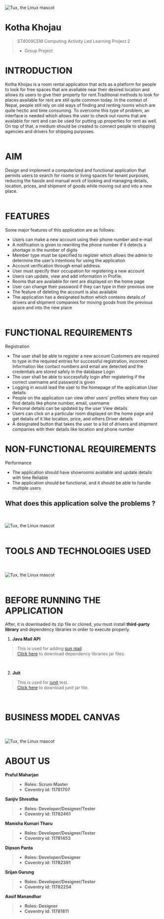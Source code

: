 ![Tux, the Linux mascot](https://github.com/sanjiv576/Kotha_Khojau/blob/master/src/forReadmeFile/introduction.png)
# Kotha Khojau
> ST4009CEM Computing Activity Led Learning Project 2
> - Group Project


# INTRODUCTION 
Kotha Khojau is a room rental application that acts as a platform for people to look for free spaces 
that are available near their desired location and allows its users to give their property for rent.Traditional methods to look for places available for rent are still quite common today. In the context of Nepal, people still rely on old ways of finding and renting rooms which are quite hectic and time consuming. To overcome this type of problem, an interface is needed which allows the user 
to check out rooms that are available for rent and can be used for putting up properties for rent as 
well. On top of that, a medium should be created to connect people to shipping agencies and drivers 
for shipping purposes. <br><br>

# AIM
Design and implement a computerized and functional application that permits users to search for rooms or living spaces for tenant purposes, reducing the hassle and manual work of looking and managing details, location, prices, and shipment of goods while moving out and into a new place.
<br><br>

# FEATURES
Some major features of this application are as follows:
- Users can make a new account using their phone number and e-mail
- A notification is given to rewriting the phone number if it detects a shortage in the number of 
  digits
- Member type must be specified to register which allows the admin to determine the user’s 
  intentions for using the application
- Account verification through email address.
- User must specify their occupation for registering a new account
- Users can update, view and add information in Profile.
- Rooms that are available for rent are displayed on the home page
- User can change their password if they can type in their previous one
- The feature of deleting the account is also available
- The application has a designated button which contains details of drivers and shipment 
  companies for moving goods from the previous space and into the new place
<br><br>

# FUNCTIONAL REQUIREMENTS
Registration
- The user shall be able to register a new account
Customers are required to type in the required entries for successful registration, incorrect 
Information like contact numbers and email are detected and the credentials are stored safely 
in the database
Login
- The user shall be able to successfully login after registering if the correct username 
and password is given
- Logging in would lead the user to the homepage of the application
User details
- People on the application can view other users’ profiles where they can find details 
like phone number, email, username
- Personal details can be updated by the user
View details
- Users can click on a particular room displayed on the home page and get details of it 
like location, price, and others
Driver details
- A designated button that takes the user to a list of drivers and shipment companies 
with their details like location and phone number

# NON-FUNCTIONAL REQUIREMENTS
Performance 
- The application should have showrooms available and update details with time
Reliable
- The application should be functional, and it should be able to handle multiple users










## What does this application solve the problems ?
<br><br>
![Tux, the Linux mascot](https://github.com/sanjiv576/Kotha_Khojau/blob/master/src/forReadmeFile/problemAndSolution.png)
<br><br>

# TOOLS AND TECHNOLOGIES USED 
<br><br>
![Tux, the Linux mascot](https://github.com/sanjiv576/Kotha_Khojau/blob/master/src/forReadmeFile/techTools.png)
<br><br>

# BEFORE RUNNING THE APPLICATION
After, it is downloaded its zip file  or cloned, you must install **third-party library** and dependency libraries in order to execute properly.

1. **Java Mail API**
> This is used for adding [sun mail](https://mvnrepository.com/artifact/com.sun.mail/javax.mail).<br>
> [Click here](http://www.java2s.com/Code/Jar/m/Downloadmailjar.htm) to download  dependency libraries jar files.

<br>

2. **Juit**
> This is used for [junit](https://jar-download.com/artifacts/junit/junit/4.12/source-code) test. <br>
> [Click here](https://jar-download.com/artifacts/junit/junit/4.12/source-code) to download  junit jar file. 
<br>

# BUSINESS MODEL CANVAS
<br><br>
![Tux, the Linux mascot](https://github.com/sanjiv576/Kotha_Khojau/blob/master/src/forReadmeFile/businessModel.png)
<br>

# ABOUT US

**Praful Maharjan** <br>
> - **Roles: Scrum Master**
>- **Coventry id: 11781707** <br>

**Sanjiv Shrestha** <br>
> - **Roles: Developer/Designer/Tester**
>- **Coventry id: 11782461** <br>

**Manisha Kumari Tharu** <br>
> - **Roles: Developer/Designer/Tester**
>- **Coventry id: 11781453** <br>

**Dipson Panta** <br>
> - **Roles: Developer/Designer**
>- **Coventry id: 11782391** <br>

**Srijan Gurung** <br>
> - **Roles: Developer/Designer/Tester**
>- **Coventry id: 11782254** <br>

**Aasif Manandhar** <br>
> - **Roles: Designer**
>- **Coventry id: 11781811** <br>


